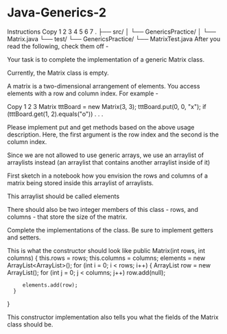 # Java-Generics-2

Instructions
Copy
1
2
3
4
5
6
7
.
├── src/
│  └── GenericsPractice/
│     └── Matrix.java
└── test/
  └── GenericsPractice/
      └── MatrixTest.java
After you read the following, check them off -


Your task is to complete the implementation of a generic Matrix class.


Currently, the Matrix class is empty.


A matrix is a two-dimensional arrangement of elements. You access elements with a row and column index. For example -

Copy
1
2
3
Matrix<String> tttBoard = new Matrix<String>(3, 3);
tttBoard.put(0, 0, "x");
if (tttBoard.get(1, 2).equals("o")) . . .

Please implement put and get methods based on the above usage description. Here, the first argument is the row index and the second is the column index.


Since we are not allowed to use generic arrays, we use an arraylist of arraylists instead (an arraylist that contains another arraylist inside of it)


First sketch in a notebook how you envision the rows and columns of a matrix being stored inside this arraylist of arraylists.


This arraylist should be called elements


There should also be two integer members of this class - rows, and columns - that store the size of the matrix.


Complete the implementations of the class. Be sure to implement getters and setters.


This is what the constructor should look like 
    public Matrix(int rows, int columns)
   {
      this.rows = rows;
      this.columns = columns;
      elements = new ArrayList<ArrayList<T>>();
      for (int i = 0; i < rows; i++)
      {
         ArrayList<T> row = new ArrayList<T>();
         for (int j = 0; j < columns; j++)
            row.add(null);
         
         elements.add(row);
      }
   }

This constructor implementation also tells you what the fields of the Matrix class should be.
